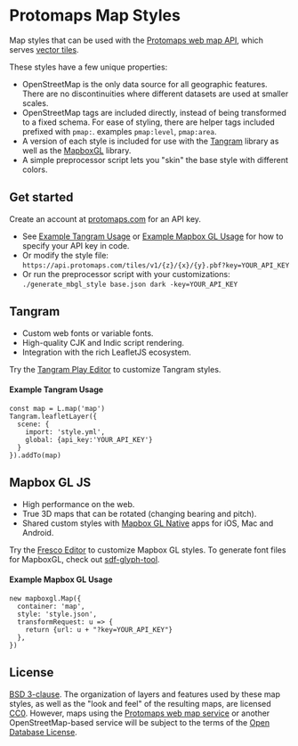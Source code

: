 # Protomaps Map Styles

Map styles that can be used with the [Protomaps web map API](https://protomaps.com), which serves [vector tiles](https://github.com/mapbox/vector-tile-spec).

These styles have a few unique properties:
* OpenStreetMap is the only data source for all geographic features. There are no discontinuities where different datasets are used at smaller scales.
* OpenStreetMap tags are included directly, instead of being transformed to a fixed schema. For ease of styling, there are helper tags included prefixed with `pmap:`. examples `pmap:level`, `pmap:area`.
* A version of each style is included for use with the [Tangram](https://github.com/tangrams/tangram) library as well as the [MapboxGL](https://github.com/mapbox/mapbox-gl-js) library.
* A simple preprocessor script lets you "skin" the base style with different colors.

## Get started

Create an account at [protomaps.com](https://protomaps.com) for an API key. 
* See [Example Tangram Usage](#Example-Tangram-Usage) or [Example Mapbox GL Usage](#Example-Mapbox-GL-Usage) for how to specify your API key in code.
* Or modify the style file: `https://api.protomaps.com/tiles/v1/{z}/{x}/{y}.pbf?key=YOUR_API_KEY`
* Or run the preprocessor script with your customizations: `./generate_mbgl_style base.json dark -key=YOUR_API_KEY`

## Tangram
* Custom web fonts or variable fonts.
* High-quality CJK and Indic script rendering.
* Integration with the rich LeafletJS ecosystem.

Try the [Tangram Play Editor](https://play.tangram.city) to customize Tangram styles.

#### Example Tangram Usage

    const map = L.map('map')
    Tangram.leafletLayer({
      scene: {
        import: 'style.yml',
        global: {api_key:'YOUR_API_KEY'}
      }
    }).addTo(map)

## Mapbox GL JS
* High performance on the web.
* True 3D maps that can be rotated (changing bearing and pitch).
* Shared custom styles with [Mapbox GL Native](https://github.com/mapbox/mapbox-gl-native) apps for iOS, Mac and Android.

Try the [Fresco Editor](https://fresco.gospatial.org) to customize Mapbox GL styles. 
To generate font files for MapboxGL, check out [sdf-glyph-tool](https://github.com/protomaps/sdf-glyph-tool).

#### Example Mapbox GL Usage

    new mapboxgl.Map({
      container: 'map',
      style: 'style.json',
      transformRequest: u => {
        return {url: u + "?key=YOUR_API_KEY"}
      },
    })

## License

[BSD 3-clause](/LICENSE.md). The organization of layers and features used by these map styles, as well as the "look and feel" of the resulting maps, are licensed [CC0](https://creativecommons.org/publicdomain/zero/1.0/). However, maps using the [Protomaps web map service](https://protomaps.com) or another OpenStreetMap-based service will be subject to the terms of the [Open Database License](https://www.openstreetmap.org/copyright).